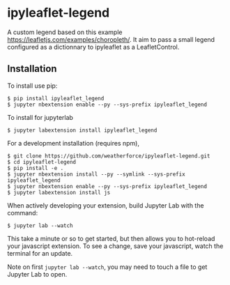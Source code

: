 ipyleaflet-legend
===============================

A custom legend based on this example https://leafletjs.com/examples/choropleth/.
It aim to pass a small legend configured as a dictionnary to ipyleaflet as a LeafletControl.

Installation
------------

To install use pip:

    $ pip install ipyleaflet_legend
    $ jupyter nbextension enable --py --sys-prefix ipyleaflet_legend

To install for jupyterlab

    $ jupyter labextension install ipyleaflet_legend

For a development installation (requires npm),

    $ git clone https://github.com/weatherforce/ipyleaflet-legend.git
    $ cd ipyleaflet-legend
    $ pip install -e .
    $ jupyter nbextension install --py --symlink --sys-prefix ipyleaflet_legend
    $ jupyter nbextension enable --py --sys-prefix ipyleaflet_legend
    $ jupyter labextension install js

When actively developing your extension, build Jupyter Lab with the command:

    $ jupyter lab --watch

This take a minute or so to get started, but then allows you to hot-reload your javascript extension.
To see a change, save your javascript, watch the terminal for an update.

Note on first `jupyter lab --watch`, you may need to touch a file to get Jupyter Lab to open.

